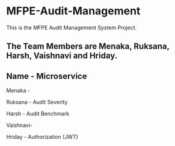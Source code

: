 # MFPE-Audit-Management

This is the MFPE Audit Management System Project.

## The Team Members are Menaka, Ruksana, Harsh, Vaishnavi and Hriday.

## Name     -    Microservice

Menaka   -

Ruksana  -   Audit Severity

Harsh    -  Audit Benchmark

Vaishnavi-

Hriday   -   Authorization (JWT)
